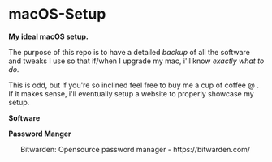# macOS-Setup

**My ideal macOS setup.**

The purpose of this repo is to have a detailed *backup* of all the software and tweaks I use so that if/when I upgrade my mac, i'll know *exactly what to do.*

This is odd, but if you're so inclined feel free to buy me a cup of coffee @ .
If it makes sense, i'll eventually setup a website to properly showcase my setup.

**Software**

**Password Manger**
<ul>Bitwarden: Opensource password manager - https://bitwarden.com/<ul>
